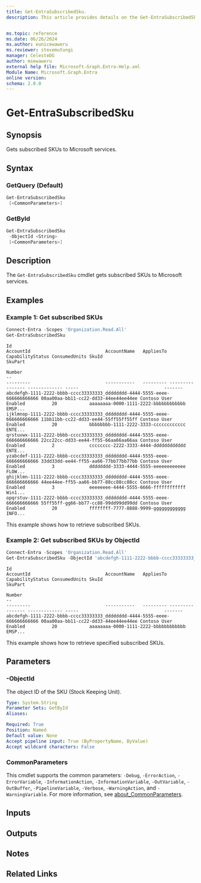 ```yaml
---
title: Get-EntraSubscribedSku.
description: This article provides details on the Get-EntraSubscribedSku command.


ms.topic: reference
ms.date: 06/26/2024
ms.author: eunicewaweru
ms.reviewer: stevemutungi
manager: CelesteDG
author: msewaweru
external help file: Microsoft.Graph.Entra-Help.xml
Module Name: Microsoft.Graph.Entra
online version:
schema: 2.0.0
---
```


# Get-EntraSubscribedSku

## Synopsis

Gets subscribed SKUs to Microsoft services.

## Syntax

### GetQuery (Default)

```powershell
Get-EntraSubscribedSku 
 [<CommonParameters>]
```

### GetById

```powershell
Get-EntraSubscribedSku 
 -ObjectId <String> 
 [<CommonParameters>]
```

## Description

The `Get-EntraSubscribedSku` cmdlet gets subscribed SKUs to Microsoft services.

## Examples

### Example 1: Get subscribed SKUs

```powershell
Connect-Entra -Scopes 'Organization.Read.All'
Get-EntraSubscribedSku
```

```Output
Id                                                                        AccountId                            AccountName   AppliesTo CapabilityStatus ConsumedUnits SkuId                                SkuPart
                                                                                                                                                                                                           Number
--                                                                        ---------                            -----------   --------- ---------------- ------------- -----                                -------
abcdefgh-1111-2222-bbbb-cccc33333333_dddddddd-4444-5555-eeee-666666666666 00aa00aa-bb11-cc22-dd33-44ee44ee44ee Contoso User      Enabled          20            aaaaaaaa-0000-1111-2222-bbbbbbbbbbbb EMSP...
ijklmnop-1111-2222-bbbb-cccc33333333_dddddddd-4444-5555-eeee-666666666666 11bb11bb-cc22-dd33-ee44-55ff55ff55ff Contoso User      Enabled          20            bbbbbbbb-1111-2222-3333-cccccccccccc ENTE...
qrstuvwx-1111-2222-bbbb-cccc33333333_dddddddd-4444-5555-eeee-666666666666 22cc22cc-dd33-ee44-ff55-66aa66aa66aa Contoso User      Enabled          2             cccccccc-2222-3333-4444-dddddddddddd ENTE...
yzabcdef-1111-2222-bbbb-cccc33333333_dddddddd-4444-5555-eeee-666666666666 33dd33dd-ee44-ff55-aa66-77bb77bb77bb Contoso User      Enabled          3             dddddddd-3333-4444-5555-eeeeeeeeeeee FLOW...
ghijklmn-1111-2222-bbbb-cccc33333333_dddddddd-4444-5555-eeee-666666666666 44ee44ee-ff55-aa66-bb77-88cc88cc88cc Contoso User      Enabled          3             eeeeeeee-4444-5555-6666-ffffffffffff Win1...
opqrstuv-1111-2222-bbbb-cccc33333333_dddddddd-4444-5555-eeee-666666666666 55ff55ff-gg66-bb77-cc88-99dd99dd99dd Contoso User      Enabled          20            ffffffff-7777-8888-9999-gggggggggggg INFO...
```

This example shows how to retrieve subscribed SKUs.

### Example 2: Get subscribed SKUs by ObjectId

```powershell
Connect-Entra -Scopes 'Organization.Read.All'
Get-EntraSubscribedSku -ObjectId 'abcdefgh-1111-2222-bbbb-cccc33333333_dddddddd-4444-5555-eeee-666666666666'
```

```Output
Id                                                                        AccountId                            AccountName   AppliesTo CapabilityStatus ConsumedUnits SkuId                                SkuPart
                                                                                                                                                                                                           Number
--                                                                        ---------                            -----------   --------- ---------------- ------------- -----                                -------
abcdefgh-1111-2222-bbbb-cccc33333333_dddddddd-4444-5555-eeee-666666666666 00aa00aa-bb11-cc22-dd33-44ee44ee44ee Contoso User      Enabled          20            aaaaaaaa-0000-1111-2222-bbbbbbbbbbbb EMSP...
```

This example shows how to retrieve specified subscribed SKUs.

## Parameters

### -ObjectId

The object ID of the SKU (Stock Keeping Unit).

```yaml
Type: System.String
Parameter Sets: GetById
Aliases:

Required: True
Position: Named
Default value: None
Accept pipeline input: True (ByPropertyName, ByValue)
Accept wildcard characters: False
```

### CommonParameters

This cmdlet supports the common parameters: `-Debug`, `-ErrorAction`, `-ErrorVariable`, `-InformationAction`, `-InformationVariable`, `-OutVariable`, `-OutBuffer`, `-PipelineVariable`, `-Verbose`, `-WarningAction`, and `-WarningVariable`. For more information, see [about_CommonParameters](https://go.microsoft.com/fwlink/?LinkID=113216).

## Inputs

## Outputs

## Notes

## Related Links
